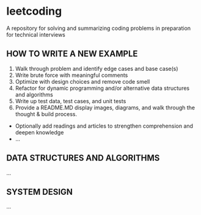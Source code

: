 # leetcoding

A repository for solving and summarizing coding problems in preparation for technical interviews

## HOW TO WRITE A NEW EXAMPLE

1. Walk through problem and identify edge cases and base case(s)
2. Write brute force with meaningful comments
3. Optimize with design choices and remove code smell
4. Refactor for dynamic programming and/or alternative data structures and algorithms
5. Write up test data, test cases, and unit tests
6. Provide a README.MD display images, diagrams, and  walk through the thought & build process.

- Optionally add readings and articles to strengthen comprehension and deepen knowledge
- ...

## DATA STRUCTURES AND ALGORITHMS

...

## SYSTEM DESIGN

...
